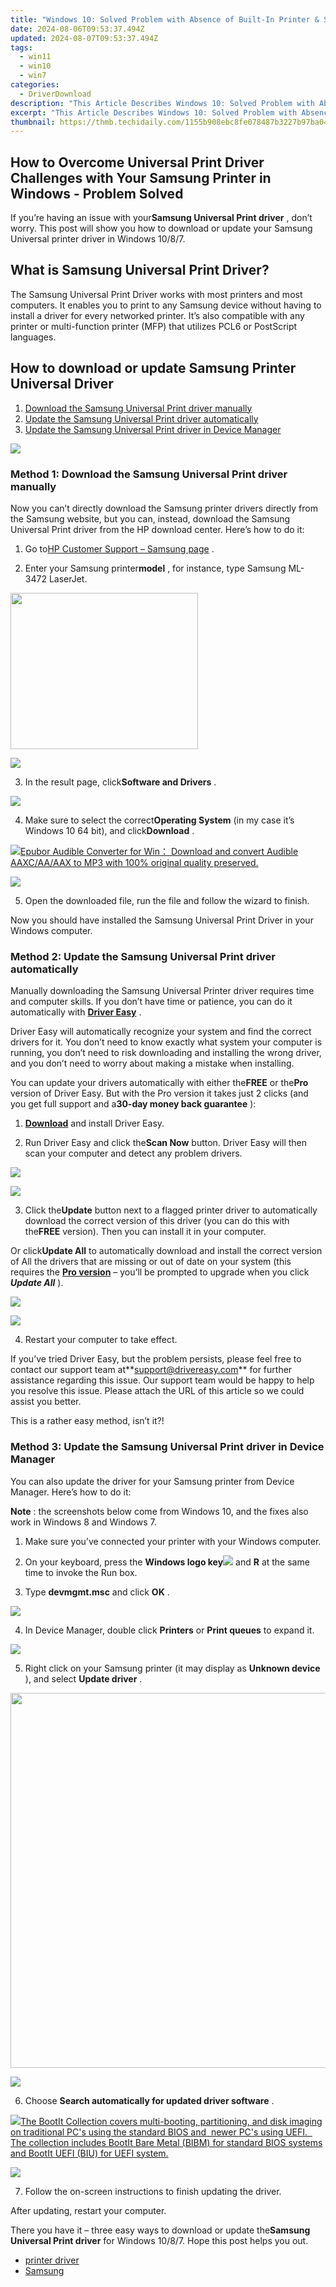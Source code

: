 ```yaml
---
title: "Windows 10: Solved Problem with Absence of Built-In Printer & Scanning Software"
date: 2024-08-06T09:53:37.494Z
updated: 2024-08-07T09:53:37.494Z
tags:
  - win11
  - win10
  - win7
categories:
  - DriverDownload
description: "This Article Describes Windows 10: Solved Problem with Absence of Built-In Printer & Scanning Software"
excerpt: "This Article Describes Windows 10: Solved Problem with Absence of Built-In Printer & Scanning Software"
thumbnail: https://thmb.techidaily.com/1155b908ebc8fe078487b3227b97ba044636fc4713be9d07ea00e7f8a9937936.jpeg
---
```


## How to Overcome Universal Print Driver Challenges with Your Samsung Printer in Windows - Problem Solved

If you’re having an issue with your**Samsung Universal Print driver** , don’t worry. This post will show you how to download or update your Samsung Universal printer driver in Windows 10/8/7.

## What is Samsung Universal Print Driver?

 The Samsung Universal Print Driver works with most printers and most computers. It enables you to print to any Samsung device without having to install a driver for every networked printer. It’s also compatible with any printer or multi-function printer (MFP) that utilizes PCL6 or PostScript languages.

## How to download or update Samsung Printer Universal Driver

1. [Download the Samsung Universal Print driver manually](https://tools.techidaily.com/drivereasy/download/)
2. [Update the Samsung Universal Print driver automatically](https://tools.techidaily.com/drivereasy/download/)
3. [Update the Samsung Universal Print driver in Device Manager](https://tools.techidaily.com/drivereasy/download/)

<!-- affiliate ads begin -->
<a href="https://store.nero.com/order/checkout.php?PRODS=22889392&QTY=1&AFFILIATE=108875&CART=1"><img src="http://webstatic.nero.com/nero2015-com-wAssets/img/affiliate/media/banner728-90eng.jpg" border="0"></a>
<!-- affiliate ads end -->
### Method 1: Download the Samsung Universal Print driver manually

 Now you can’t directly download the Samsung printer drivers directly from the Samsung website, but you can, instead, download the Samsung Universal Print driver from the HP download center. Here’s how to do it:

 1) Go to[HP Customer Support – Samsung page](https://support.hp.com/us-en/products/printers/samsung-printers) .

 2) Enter your Samsung printer**model** , for instance, type Samsung ML-3472 LaserJet.

<!-- affiliate ads begin -->
<a href="https://imp.i357552.net/c/5597632/863039/11832" target="_top" id="863039"><img src="//a.impactradius-go.com/display-ad/11832-863039" border="0" alt="" width="300" height="250"/></a>
<!-- affiliate ads end -->
![](https://images.drivereasy.com/wp-content/uploads/2018/06/img_5b28c45e867aa.jpg)

 3) In the result page, click**Software and Drivers** .

![](https://images.drivereasy.com/wp-content/uploads/2018/06/img_5b28c4367928f.jpg)

 4) Make sure to select the correct**Operating System** (in my case it’s Windows 10 64 bit), and click**Download** .

<!-- affiliate ads begin -->
<a href="https://secure.2checkout.com/order/checkout.php?PRODS=4708689&QTY=1&AFFILIATE=108875&CART=1"><img src="https://www.epubor.com/images/uppic/audible-converter-interface.png" border="0">Epubor Audible Converter for Win： Download and convert Audible AAXC/AA/AAX to MP3 with 100% original quality preserved.</a>
<!-- affiliate ads end -->
![](https://images.drivereasy.com/wp-content/uploads/2018/06/img_5b28c6c63b2bd.jpg)

 5) Open the downloaded file, run the file and follow the wizard to finish.

 Now you should have installed the Samsung Universal Print Driver in your Windows computer.

### Method 2: Update the Samsung Universal Print driver automatically

 Manually downloading the Samsung Universal Printer driver requires time and computer skills. If you don’t have time or patience, you can do it automatically with **[Driver Easy](https://tools.techidaily.com/drivereasy/download/)**  .

 Driver Easy will automatically recognize your system and find the correct drivers for it. You don’t need to know exactly what system your computer is running, you don’t need to risk downloading and installing the wrong driver, and you don’t need to worry about making a mistake when installing.

 You can update your drivers automatically with either the**FREE** or the**Pro** version of Driver Easy. But with the Pro version it takes just 2 clicks (and you get full support and a**30-day money back guarantee** ):

 1) **[Download](https://tools.techidaily.com/drivereasy/download/)**  and install Driver Easy.

 2) Run Driver Easy and click the**Scan Now** button. Driver Easy will then scan your computer and detect any problem drivers.

<!-- affiliate ads begin -->
<a href="https://shop.mondly.com/affiliate.php?ACCOUNT=ATISTUDI&AFFILIATE=108875&PATH=https%3A%2F%2Fwww.mondly.com%3FAFFILIATE%3D108875%26RESOURCE%3D%2BEducational%2B970x90%2B"><img src="https://secure.avangate.com/images/merchant/69c418c33ec2e1a4267fa9bb77fa1428/educational-970x90.gif" border="0"></a>
<!-- affiliate ads end -->
![](https://images.drivereasy.com/wp-content/uploads/2018/06/img_5b20bf24ea7df.jpg)

 3) Click the**Update** button next to a flagged printer driver to automatically download the correct version of this driver (you can do this with the**FREE** version). Then you can install it in your computer.

 Or click**Update All** to automatically download and install the correct version of All the drivers that are missing or out of date on your system (this requires the **[Pro version](https://tools.techidaily.com/drivereasy/download/)**  – you’ll be prompted to upgrade when you click **_Update All_** ).

<!-- affiliate ads begin -->
<a href="https://secure.2checkout.com/order/checkout.php?PRODS=45152835&QTY=1&AFFILIATE=108875&CART=1"><img src="https://download.terabyteunlimited.com/banners/ad_800x450_d.jpg" border="0"></a>
<!-- affiliate ads end -->
![](https://images.drivereasy.com/wp-content/uploads/2018/06/img_5b28c6739aac2.jpg)

4) Restart your computer to take effect.

 If you’ve tried Driver Easy, but the problem persists, please feel free to contact our support team at**<support@drivereasy.com>** for further assistance regarding this issue. Our support team would be happy to help you resolve this issue. Please attach the URL of this article so we could assist you better.

 This is a rather easy method, isn’t it?!

### Method 3: Update the Samsung Universal Print driver in Device Manager

 You can also update the driver for your Samsung printer from Device Manager. Here’s how to do it:

**Note** : the screenshots below come from Windows 10, and the fixes also work in Windows 8 and Windows 7.

 1) Make sure you’ve connected your printer with your Windows computer.

 2) On your keyboard, press the   **Windows logo key![](https://images.drivereasy.com/wp-content/uploads/2017/09/img_59b0b16974940.png)**  and **R**   at the same time to invoke the Run box.

 3) Type **devmgmt.msc**   and click **OK** .

![](https://images.drivereasy.com/wp-content/uploads/2018/06/img_5b1f85504ee6f.jpg)

 4) In Device Manager, double click **Printers**   or **Print queues**   to expand it.

![](https://images.drivereasy.com/wp-content/uploads/2018/06/img_5b17a74442076.png)

 5) Right click on your Samsung printer (it may display as **Unknown device** ), and select **Update driver** .

<!-- affiliate ads begin -->
<a href="https://appsumo.8odi.net/c/5597632/2082532/7443" target="_top" id="2082532"><img src="//a.impactradius-go.com/display-ad/7443-2082532" border="0" alt="" width="1200" height="600"/></a><img height="0" width="0" src="https://appsumo.8odi.net/i/5597632/2082532/7443" style="position:absolute;visibility:hidden;" border="0" />
<!-- affiliate ads end -->
![](https://images.drivereasy.com/wp-content/uploads/2018/06/img_5b17a789b323b.png)

 6) Choose **Search automatically for updated driver software** .

<!-- affiliate ads begin -->
<a href="https://secure.2checkout.com/order/checkout.php?PRODS=45152810&QTY=1&AFFILIATE=108875&CART=1"> <img src="https://secure.avangate.com/images/merchant/842ca578342915ccb8ae069595ba7233/products/copy_bootit-ss1_178x139.jpg" border="0">The BootIt Collection covers multi-booting, partitioning, and disk imaging on traditional PC's using the standard BIOS and  newer PC's using UEFI.   The collection includes BootIt Bare Metal (BIBM) for standard BIOS systems and BootIt UEFI (BIU) for UEFI system. 
</a>
<!-- affiliate ads end -->
![](https://images.drivereasy.com/wp-content/uploads/2018/06/img_5b17a7a82a61c.jpg)

7) Follow the on-screen instructions to finish updating the driver.

After updating, restart your computer.

 There you have it – three easy ways to download or update the**Samsung Universal Print driver** for Windows 10/8/7\. Hope this post helps you out.

* [printer driver](https://tools.techidaily.com/drivereasy/download/)
* [Samsung](https://tools.techidaily.com/drivereasy/download/)

<ins class="adsbygoogle"
     style="display:block"
     data-ad-format="autorelaxed"
     data-ad-client="ca-pub-7571918770474297"
     data-ad-slot="1223367746"></ins>



<ins class="adsbygoogle"
     style="display:block"
     data-ad-client="ca-pub-7571918770474297"
     data-ad-slot="8358498916"
     data-ad-format="auto"
     data-full-width-responsive="true"></ins>
